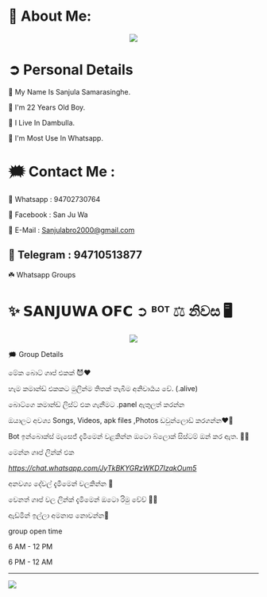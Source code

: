 # 💫 About Me:


<p align="center"> <a href="github.com/Sanjuwa22"><img align="center" src="https://i.ibb.co/mh4pk9y/FB-IMG-1663171363995.jpg"/></a>




<h1> ➲ Personal Details </h1>

🔰 My Name Is Sanjula Samarasinghe.

🔰 I'm 22 Years Old Boy.

🔰 I Live In Dambulla.

🔰 I'm Most Use In Whatsapp.

# 🗯️ Contact Me :

🔰 Whatsapp : 94702730764

🔰 Facebook : San Ju Wa

🔰 E-Mail : Sanjulabro2000@gmail.com

🔰 Telegram : 94710513877
--------------------------------------------------------------------------------
☘️ Whatsapp Groups

<h1> ✨ 𝗦𝗔𝗡𝗝𝗨𝗪𝗔 𝗢𝗙𝗖 ➲ ᴮᴼᵀ ⚖ නිවස 🖥️ </h1>

<p align="center"> <a href="github.com/Sanjuwa22"><img align="center" src="https://i.ibb.co/cbGhk0X/20221011-020513.jpg"/></a>

🗯️ Group Details

මේක බොට් ගෘප් එකක් 😈❤️

හැම කමාන්ඩ් එකකට මුලින්ම තිතක් තැබීම අනිවාර්‍යය වේ. (.alive)

බොට්ගෙ කමාන්ඩ් ලිස්ට් එක ගැනීමට .panel ඇතුලත් කරන්න

ඔයාලට අවශ්‍ය Songs, Videos, apk files ,Photos ඩවුන්ලොඩ් කරගන්න❤️🥰

Bot ඉන්බොක්ස් මැසෙජ් දැමීමෙන් වළකින්න ඔටො බ්ලොක් සිස්ටම් ඔන් කර ඇත. 🤪🤧

මෙන්න ගෘප් ලින්ක් එක 

*https://chat.whatsapp.com/JyTkBKYGRzWKD7IzqkOum5*

අනවශ්‍ය දේවල් දැමීමෙන් වලකින්න 🛑

වෙනත් ගෘප් වල ලින්ක් දැමිමෙන් ඔටො රිමු වේව් 🛑🤝

ඇඩ්මින් ඉල්ලා අමනාප නොවන්න🛑
 
group open time

6 AM -  12 PM

6 PM - 12 AM

--------------------------------------------------------------------------------
[![](https://visitcount.itsvg.in/api?id=Sanjuwa22&icon=8&color=12)](https://visitcount.itsvg.in)
